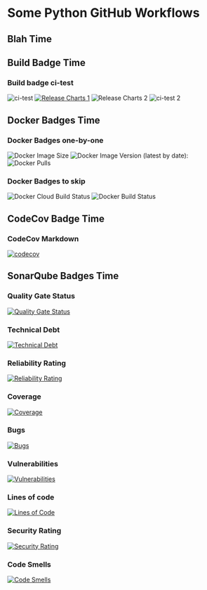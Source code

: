 # Some Python GitHub Workflows

## Blah Time

## Build Badge Time

### Build badge ci-test

![ci-test](https://github.com/sylweltan/github-actions-python/workflows/ci-test/badge.svg?branch=develop&event=push)
[![Release Charts 1](https://github.com/sylweltan/github-actions-python/workflows/Release%20Charts/badge.svg?branch=main)](https://github.com/sylweltan/github-actions-python/workflows/Release%20Charts/badge.svg?branch=master)
![Release Charts 2](https://github.com/sylweltan/github-actions-python/workflows/Release%20Charts/badge.svg?branch=master)
![ci-test 2](https://github.com/sylweltan/github-actions-python/workflows/ci-test/badge.svg?branch=develop&event=push)

## Docker Badges Time

### Docker Badges one-by-one

![Docker Image Size](https://img.shields.io/docker/image-size/sylweltan/abc-image.svg?sort=date)
![Docker Image Version (latest by date):](https://img.shields.io/docker/v/sylweltan/abc-image.svg?sort=date)
![Docker Pulls](https://img.shields.io/docker/pulls/sylweltan/abc-image.svg)

### Docker Badges to skip

![Docker Cloud Build Status](https://img.shields.io/docker/cloud/build/sylweltan/abc-image.svg)
![Docker Build Status](https://img.shields.io/docker/automated/sylweltan/abc-image.svg)

## CodeCov Badge Time

### CodeCov Markdown

[![codecov](https://codecov.io/gh/sylweltan/github-actions-python/branch/master/graph/badge.svg?token=BY0D5SNBR8)](https://codecov.io/gh/sylweltan/github-actions-python)

## SonarQube Badges Time

### Quality Gate Status

[![Quality Gate Status](https://sonarcloud.io/api/project_badges/measure?project=github-actions-python&metric=alert_status)](https://sonarcloud.io/summary/new_code?id=github-actions-python)

### Technical Debt

[![Technical Debt](https://sonarcloud.io/api/project_badges/measure?project=github-actions-python&metric=sqale_index)](https://sonarcloud.io/summary/new_code?id=github-actions-python)

### Reliability Rating

[![Reliability Rating](https://sonarcloud.io/api/project_badges/measure?project=github-actions-python&metric=reliability_rating)](https://sonarcloud.io/summary/new_code?id=github-actions-python)

### Coverage

[![Coverage](https://sonarcloud.io/api/project_badges/measure?project=github-actions-python&metric=coverage)](https://sonarcloud.io/summary/new_code?id=github-actions-python)

### Bugs

[![Bugs](https://sonarcloud.io/api/project_badges/measure?project=github-actions-python&metric=bugs)](https://sonarcloud.io/summary/new_code?id=github-actions-python)

### Vulnerabilities

[![Vulnerabilities](https://sonarcloud.io/api/project_badges/measure?project=github-actions-python&metric=vulnerabilities)](https://sonarcloud.io/summary/new_code?id=github-actions-python)

### Lines of code

[![Lines of Code](https://sonarcloud.io/api/project_badges/measure?project=github-actions-python&metric=ncloc)](https://sonarcloud.io/summary/new_code?id=github-actions-python)

### Security Rating

[![Security Rating](https://sonarcloud.io/api/project_badges/measure?project=github-actions-python&metric=security_rating)](https://sonarcloud.io/summary/new_code?id=github-actions-python)

### Code Smells

[![Code Smells](https://sonarcloud.io/api/project_badges/measure?project=github-actions-python&metric=code_smells)](https://sonarcloud.io/summary/new_code?id=github-actions-python)
